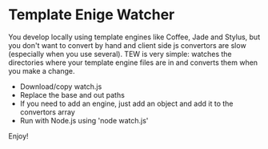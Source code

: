 Template Enige Watcher
==

You develop locally using template engines like Coffee, Jade and Stylus, but you don't want to convert by hand and client side js convertors are slow (especially when you use several). TEW is very simple: watches the directories where your template engine files are in and converts them when you make a change.  

+ Download/copy watch.js
+ Replace the base and out paths
+ If you need to add an engine, just add an object and add it to the convertors array
+ Run with Node.js using 'node watch.js'

Enjoy!
